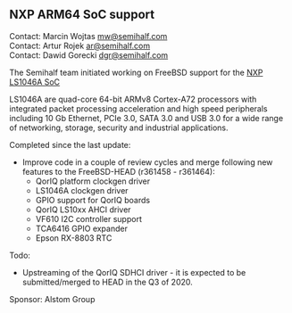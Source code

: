 ## NXP ARM64 SoC support ##

Contact: Marcin Wojtas <mw@semihalf.com>  
Contact: Artur Rojek <ar@semihalf.com>  
Contact: Dawid Gorecki <dgr@semihalf.com>  

The Semihalf team initiated working on FreeBSD support for the
[NXP LS1046A SoC](https://www.nxp.com/products/processors-and-microcontrollers/arm-based-processors-and-mcus/qoriq-layerscape-arm-processors/qoriq-layerscape-1046a-and-1026a-multicore-communications-processors:LS1046A)

LS1046A are quad-core 64-bit ARMv8 Cortex-A72 processors with
integrated packet processing acceleration and high speed peripherals
including 10 Gb Ethernet, PCIe 3.0, SATA 3.0 and USB 3.0 for a wide
range of networking, storage, security and industrial applications.

Completed since the last update:
  * Improve code in a couple of review cycles and merge following new
    features to the FreeBSD-HEAD (r361458 - r361464):
    * QorIQ platform clockgen driver
    * LS1046A clockgen driver
    * GPIO support for QorIQ boards
    * QorIQ LS10xx AHCI driver
    * VF610 I2C controller support
    * TCA6416 GPIO expander
    * Epson RX-8803 RTC

Todo:
 * Upstreaming of the QorIQ SDHCI driver - it is expected to
   be submitted/merged to HEAD in the Q3 of 2020.

Sponsor: Alstom Group
